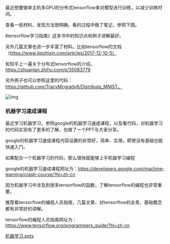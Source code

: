 最近想要做单主机多GPU的分布式tensorflow来对模型进行训练，以减少训练时间。

查看一些材料，发现方法很明确。看的过程中做了笔记，参照下图。

《tensorflow学习指南》这本书中的知识点和例子讲解最好。

另外几篇文章也进一步丰富了材料。比如tensorflow的文档（https://www.jiqizhixin.com/articles/2017-12-10-5）

和知乎上一遍关于分布式tensorflow的介绍。https://zhuanlan.zhihu.com/p/35083779

另外例子也可以参照这里的代码：https://github.com/TracyMcgrady6/Distribute_MNIST。



![img](../../../../projectdocsmyimages/分布式TensorFlow.png)





### 机器学习速成课程



最近学习机器学习，参照google的机器学习速成课程，以及看代码，对机器学习的代码实现有了更多的了解，也做了一个PPT与大家分享。

google的机器学习速成课程内容设置的非常好，简单、实用，即使没有基础也能快速入门。

如果配合一个机器学习的代码，那么很快就能够上手机器学习编程

google的机器学习速成课程网址为：https://developers.google.com/machine-learning/crash-course/?hl=zh-cn





因为机器学习中涉及到很多tensorflow的函数，了解tensorflow的编程也非常重要。

推荐看tensorflow的编程人员指南，几篇文章，对tensorflow的全景、基础概念都有非常好的讲解。

tensorflow的编程人员指南网址为：https://www.tensorflow.org/programmers_guide/?hl=zh-cn



 [机器学习.pptx](.\01-资料.assets\机器学习.pptx) 



